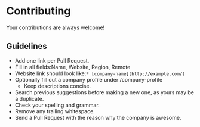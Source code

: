 # Contributing

Your contributions are always welcome!

## Guidelines

* Add one link per Pull Request.
* Fill in all fields:Name, Website, Region, Remote
* Website link should look like:`* [company-name](http://example.com/)`
* Optionally fill out a company profile under /company-profile
    * Keep descriptions concise.
* Search previous suggestions before making a new one, as yours may be a duplicate.
* Check your spelling and grammar.
* Remove any trailing whitespace.
* Send a Pull Request with the reason why the company is awesome.
